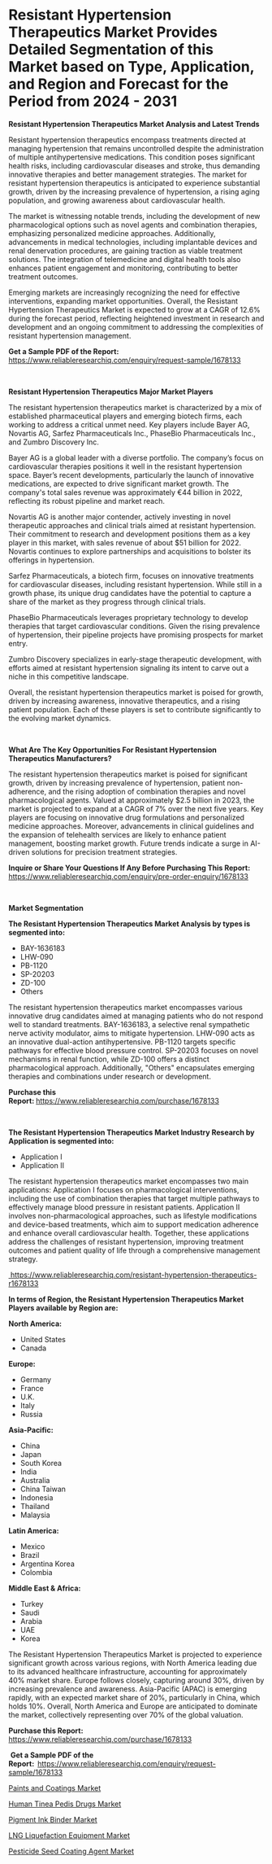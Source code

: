 <p><h1>Resistant Hypertension Therapeutics Market Provides Detailed Segmentation of this Market based on Type, Application, and Region and Forecast for the Period from 2024 - 2031</h1></p><p><strong>Resistant Hypertension Therapeutics Market Analysis and Latest Trends</strong></p>
<p><p>Resistant hypertension therapeutics encompass treatments directed at managing hypertension that remains uncontrolled despite the administration of multiple antihypertensive medications. This condition poses significant health risks, including cardiovascular diseases and stroke, thus demanding innovative therapies and better management strategies. The market for resistant hypertension therapeutics is anticipated to experience substantial growth, driven by the increasing prevalence of hypertension, a rising aging population, and growing awareness about cardiovascular health.</p><p>The market is witnessing notable trends, including the development of new pharmacological options such as novel agents and combination therapies, emphasizing personalized medicine approaches. Additionally, advancements in medical technologies, including implantable devices and renal denervation procedures, are gaining traction as viable treatment solutions. The integration of telemedicine and digital health tools also enhances patient engagement and monitoring, contributing to better treatment outcomes.</p><p>Emerging markets are increasingly recognizing the need for effective interventions, expanding market opportunities. Overall, the Resistant Hypertension Therapeutics Market is expected to grow at a CAGR of 12.6% during the forecast period, reflecting heightened investment in research and development and an ongoing commitment to addressing the complexities of resistant hypertension management.</p></p>
<p><strong>Get a Sample PDF of the Report:&nbsp;</strong> <a href="https://www.reliableresearchiq.com/enquiry/request-sample/1678133?utm_campaign=103&utm_medium=2&utm_source=Github&utm_content=ia&utm_term=14102024&utm_id=resistant-hypertension-therapeutics">https://www.reliableresearchiq.com/enquiry/request-sample/1678133</a></p>
<p>&nbsp;</p>
<p><strong>Resistant Hypertension Therapeutics Major Market Players</strong></p>
<p><p>The resistant hypertension therapeutics market is characterized by a mix of established pharmaceutical players and emerging biotech firms, each working to address a critical unmet need. Key players include Bayer AG, Novartis AG, Sarfez Pharmaceuticals Inc., PhaseBio Pharmaceuticals Inc., and Zumbro Discovery Inc.</p><p>Bayer AG is a global leader with a diverse portfolio. The company’s focus on cardiovascular therapies positions it well in the resistant hypertension space. Bayer’s recent developments, particularly the launch of innovative medications, are expected to drive significant market growth. The company's total sales revenue was approximately €44 billion in 2022, reflecting its robust pipeline and market reach.</p><p>Novartis AG is another major contender, actively investing in novel therapeutic approaches and clinical trials aimed at resistant hypertension. Their commitment to research and development positions them as a key player in this market, with sales revenue of about $51 billion for 2022. Novartis continues to explore partnerships and acquisitions to bolster its offerings in hypertension.</p><p>Sarfez Pharmaceuticals, a biotech firm, focuses on innovative treatments for cardiovascular diseases, including resistant hypertension. While still in a growth phase, its unique drug candidates have the potential to capture a share of the market as they progress through clinical trials.</p><p>PhaseBio Pharmaceuticals leverages proprietary technology to develop therapies that target cardiovascular conditions. Given the rising prevalence of hypertension, their pipeline projects have promising prospects for market entry.</p><p>Zumbro Discovery specializes in early-stage therapeutic development, with efforts aimed at resistant hypertension signaling its intent to carve out a niche in this competitive landscape.</p><p>Overall, the resistant hypertension therapeutics market is poised for growth, driven by increasing awareness, innovative therapeutics, and a rising patient population. Each of these players is set to contribute significantly to the evolving market dynamics.</p></p>
<p>&nbsp;</p>
<p><strong>What Are The Key Opportunities For Resistant Hypertension Therapeutics Manufacturers?</strong></p>
<p><p>The resistant hypertension therapeutics market is poised for significant growth, driven by increasing prevalence of hypertension, patient non-adherence, and the rising adoption of combination therapies and novel pharmacological agents. Valued at approximately $2.5 billion in 2023, the market is projected to expand at a CAGR of 7% over the next five years. Key players are focusing on innovative drug formulations and personalized medicine approaches. Moreover, advancements in clinical guidelines and the expansion of telehealth services are likely to enhance patient management, boosting market growth. Future trends indicate a surge in AI-driven solutions for precision treatment strategies.</p></p>
<p><strong>Inquire or Share Your Questions If Any Before Purchasing This Report:</strong> <a href="https://www.reliableresearchiq.com/enquiry/pre-order-enquiry/1678133?utm_campaign=103&utm_medium=2&utm_source=Github&utm_content=ia&utm_term=14102024&utm_id=resistant-hypertension-therapeutics">https://www.reliableresearchiq.com/enquiry/pre-order-enquiry/1678133</a></p>
<p>&nbsp;</p>
<p><strong>Market Segmentation</strong></p>
<p><strong>The Resistant Hypertension Therapeutics Market Analysis by types is segmented into:</strong></p>
<p><ul><li>BAY-1636183</li><li>LHW-090</li><li>PB-1120</li><li>SP-20203</li><li>ZD-100</li><li>Others</li></ul></p>
<p><p>The resistant hypertension therapeutics market encompasses various innovative drug candidates aimed at managing patients who do not respond well to standard treatments. BAY-1636183, a selective renal sympathetic nerve activity modulator, aims to mitigate hypertension. LHW-090 acts as an innovative dual-action antihypertensive. PB-1120 targets specific pathways for effective blood pressure control. SP-20203 focuses on novel mechanisms in renal function, while ZD-100 offers a distinct pharmacological approach. Additionally, "Others" encapsulates emerging therapies and combinations under research or development.</p></p>
<p><strong>Purchase this Report:&nbsp;</strong><a href="https://www.reliableresearchiq.com/purchase/1678133?utm_campaign=103&utm_medium=2&utm_source=Github&utm_content=ia&utm_term=14102024&utm_id=resistant-hypertension-therapeutics">https://www.reliableresearchiq.com/purchase/1678133</a></p>
<p>&nbsp;</p>
<p><strong>The Resistant Hypertension Therapeutics Market Industry Research by Application is segmented into:</strong></p>
<p><ul><li>Application I</li><li>Application II</li></ul></p>
<p><p>The resistant hypertension therapeutics market encompasses two main applications: Application I focuses on pharmacological interventions, including the use of combination therapies that target multiple pathways to effectively manage blood pressure in resistant patients. Application II involves non-pharmacological approaches, such as lifestyle modifications and device-based treatments, which aim to support medication adherence and enhance overall cardiovascular health. Together, these applications address the challenges of resistant hypertension, improving treatment outcomes and patient quality of life through a comprehensive management strategy.</p></p>
<p><a href="https://www.reliableresearchiq.com/resistant-hypertension-therapeutics-r1678133?utm_campaign=103&utm_medium=2&utm_source=Github&utm_content=ia&utm_term=14102024&utm_id=resistant-hypertension-therapeutics">&nbsp;https://www.reliableresearchiq.com/resistant-hypertension-therapeutics-r1678133</a></p>
<p><strong>In terms of Region, the Resistant Hypertension Therapeutics Market Players available by Region are:</strong></p>
<p>
    <p> <strong> North America: </strong>
        <ul>
            <li>United States</li>
            <li>Canada</li>
        </ul>
        </p> 
    <p> <strong> Europe: </strong>
        <ul>
            <li>Germany</li>
            <li>France</li>
            <li>U.K.</li>
            <li>Italy</li>
            <li>Russia</li>
        </ul>
        </p> 
    <p> <strong> Asia-Pacific: </strong>
        <ul>
            <li>China</li>
            <li>Japan</li>
            <li>South Korea</li>
            <li>India</li>
            <li>Australia</li>
            <li>China Taiwan</li>
            <li>Indonesia</li>
            <li>Thailand</li>
            <li>Malaysia</li>
        </ul>
        </p> 
    <p> <strong> Latin America: </strong>
        <ul>
            <li>Mexico</li>
            <li>Brazil</li>
            <li>Argentina Korea</li>
            <li>Colombia</li>
        </ul>
        </p> 
    <p> <strong> Middle East & Africa: </strong>
        <ul>
            <li>Turkey</li>
            <li>Saudi</li>
            <li>Arabia</li>
            <li>UAE</li>
            <li>Korea</li>
        </ul>
    </p>
    </p>
<p><p>The Resistant Hypertension Therapeutics Market is projected to experience significant growth across various regions, with North America leading due to its advanced healthcare infrastructure, accounting for approximately 40% market share. Europe follows closely, capturing around 30%, driven by increasing prevalence and awareness. Asia-Pacific (APAC) is emerging rapidly, with an expected market share of 20%, particularly in China, which holds 10%. Overall, North America and Europe are anticipated to dominate the market, collectively representing over 70% of the global valuation.</p></p>
<p><strong>Purchase this Report: </strong><a href="https://www.reliableresearchiq.com/purchase/1678133?utm_campaign=103&utm_medium=2&utm_source=Github&utm_content=ia&utm_term=14102024&utm_id=resistant-hypertension-therapeutics">https://www.reliableresearchiq.com/purchase/1678133</a></p>
<p>&nbsp;<strong>Get a Sample PDF of the Report:&nbsp;&nbsp;</strong><a href="https://www.reliableresearchiq.com/enquiry/request-sample/1678133?utm_campaign=103&utm_medium=2&utm_source=Github&utm_content=ia&utm_term=14102024&utm_id=resistant-hypertension-therapeutics">https://www.reliableresearchiq.com/enquiry/request-sample/1678133</a></p>
<p><strong></strong></p>
<p><p><a href="https://www.linkedin.com/pulse/paints-coatings-industry-resonance-103-amplification-imwhc?trk=public_post_embed_feed-article-content&utm_campaign=103&utm_medium=2&utm_source=Github&utm_content=ia&utm_term=14102024&utm_id=resistant-hypertension-therapeutics">Paints and Coatings Market</a></p><p><a href="https://github.com/lourdestd6bs/Market-Research-Report-List-1/blob/main/human-tinea-pedis-drugs-market.md?utm_campaign=103&utm_medium=2&utm_source=Github&utm_content=ia&utm_term=14102024&utm_id=resistant-hypertension-therapeutics">Human Tinea Pedis Drugs Market</a></p><p><a href="https://www.linkedin.com/pulse/pigment-ink-binder-market-size-type-acrylic-binderpolyurethane-dr1uc?trk=public_post_embed_feed-article-content&utm_campaign=103&utm_medium=2&utm_source=Github&utm_content=ia&utm_term=14102024&utm_id=resistant-hypertension-therapeutics">Pigment Ink Binder Market</a></p><p><a href="https://www.linkedin.com/pulse/lng-liquefaction-equipment-market-global-regional-analysis-nc6be?utm_campaign=103&utm_medium=2&utm_source=Github&utm_content=ia&utm_term=14102024&utm_id=resistant-hypertension-therapeutics">LNG Liquefaction Equipment Market</a></p><p><a href="https://github.com/tenoreduwagley4rt/Market-Research-Report-List-1/blob/main/pesticide-seed-coating-agent-market.md?utm_campaign=103&utm_medium=2&utm_source=Github&utm_content=ia&utm_term=14102024&utm_id=resistant-hypertension-therapeutics">Pesticide Seed Coating Agent Market</a></p></p>